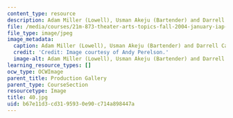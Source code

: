 ```yaml
---
content_type: resource
description: Adam Miller (Lowell), Usman Akeju (Bartender) and Darrell Cain (Paul).
file: /media/courses/21m-873-theater-arts-topics-fall-2004-january-iap-2005/b67e11d3cd3195930e90c714a898447a_40.jpg
file_type: image/jpeg
image_metadata:
  caption: Adam Miller (Lowell), Usman Akeju (Bartender) and Darrell Cain (Paul).
  credit: 'Credit: Image courtesy of Andy Perelson.'
  image-alt: Adam Miller (Lowell), Usman Akeju (Bartender) and Darrell Cain (Paul).
learning_resource_types: []
ocw_type: OCWImage
parent_title: Production Gallery
parent_type: CourseSection
resourcetype: Image
title: 40.jpg
uid: b67e11d3-cd31-9593-0e90-c714a898447a
---
```

